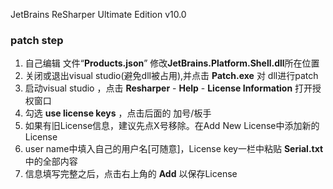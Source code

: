 JetBrains ReSharper Ultimate Edition v10.0

### patch step

1. 自己编辑 文件“**Products.json**” 修改**JetBrains.Platform.Shell.dll**所在位置
2. 关闭或退出visual studio(避免dll被占用),并点击 **Patch.exe**  对 dll进行patch
3. 启动visual studio ，点击 **Resharper** - **Help** -  **License Information** 打开授权窗口
4. 勾选 **use license keys** ，点击后面的 加号/板手 
5. 如果有旧License信息，建议先点X号移除。在Add New License中添加新的License
6. user name中填入自己的用户名[可随意]，License key一栏中粘贴 **Serial.txt** 中的全部内容
7. 信息填写完整之后，点击右上角的 **Add** 以保存License


